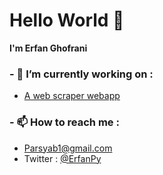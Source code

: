 # Hello World 👋

**I'm Erfan Ghofrani**

### - 🔭 I’m currently working on :
* [A web scraper webapp](https://github.com/ErfanPY/sciencedirect-authors-data)

### - 📫 How to reach me :

* Parsyab1@gmail.com
* Twitter : [@ErfanPy](https://twitter.com/ErfanPy)

<!--
**ErfanPY/ErfanPy** is a ✨ _special_ ✨ repository because its `README.md` (this file) appears on your GitHub profile.

Here are some ideas to get you started:

- 🔭 I’m currently working on ...
- 🌱 I’m currently learning ...
- 👯 I’m looking to collaborate on ...
- 🤔 I’m looking for help with ...
- 💬 Ask me about ...
- 📫 How to reach me: ...
- 😄 Pronouns: ...
- ⚡ Fun fact: ...
-->
